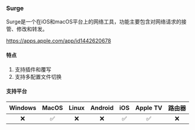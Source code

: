 ### Surge

Surge是一个在iOS和macOS平台上的网络工具，功能主要包含对网络请求的接管、修改和转发。

<c-embed>https://apps.apple.com/app/id1442620678</c-embed>

#### 特点

1. 支持插件和覆写
2. 支持多配置文件切换

#### 支持平台

| Windows | MacOS | Linux | Android | iOS | Apple TV | 路由器 |
| :---: | :---: | :---: | :---: | :---: | :---: | :---: |
| :x: | :white_check_mark: | :x: | :x: | :white_check_mark: | :white_check_mark: | :x: |
